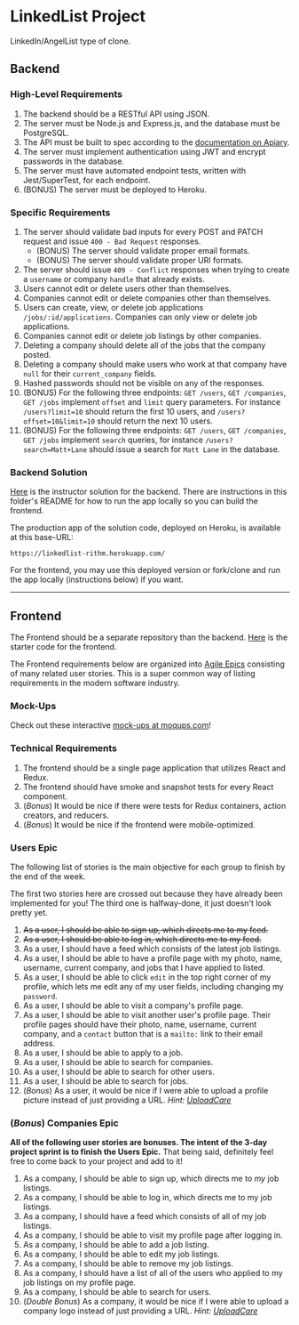 # LinkedList Project

LinkedIn/AngelList type of clone.

## Backend

### High-Level Requirements

1.  The backend should be a RESTful API using JSON.
1.  The server must be Node.js and Express.js, and the database must be PostgreSQL.
1.  The API must be built to spec according to the [documentation on Apiary](https://linkedlist.docs.apiary.io/).
1.  The server must implement authentication using JWT and encrypt passwords in the database.
1.  The server must have automated endpoint tests, written with Jest/SuperTest, for each endpoint.
1.  (BONUS) The server must be deployed to Heroku.

### Specific Requirements

1.  The server should validate bad inputs for every POST and PATCH request and issue `400 - Bad Request` responses.
    - (BONUS) The server should validate proper email formats.
    - (BONUS) The server should validate proper URI formats.
1.  The server should issue `409 - Conflict` responses when trying to create a `username` or company `handle` that already exists.
1.  Users cannot edit or delete users other than themselves.
1.  Companies cannot edit or delete companies other than themselves.
1.  Users can create, view, or delete job applications `/jobs/:id/applications`. Companies can only view or delete job applications.
1.  Companies cannot edit or delete job listings by other companies.
1.  Deleting a company should delete all of the jobs that the company posted.
1.  Deleting a company should make users who work at that company have `null` for their `current_company` fields.
1.  Hashed passwords should not be visible on any of the responses.
1.  (BONUS) For the following three endpoints: `GET /users`, `GET /companies`, `GET /jobs` implement `offset` and `limit` query parameters. For instance `/users?limit=10` should return the first 10 users, and `/users?offset=10&limit=10` should return the next 10 users.
1.  (BONUS) For the following three endpoints: `GET /users`, `GET /companies`, `GET /jobs` implement `search` queries, for instance `/users?search=Matt+Lane` should issue a search for `Matt Lane` in the database.

### Backend Solution

[Here](/rithmschool/LinkedList/tree/master/solution/backend) is the instructor solution for the backend. There are instructions in this folder's README for how to run the app locally so you can build the frontend.

The production app of the solution code, deployed on Heroku, is available at this base-URL:

`https://linkedlist-rithm.herokuapp.com/`

For the frontend, you may use this deployed version or fork/clone and run the app locally (instructions below) if you want.

---

## Frontend

The Frontend should be a separate repository than the backend. [Here](https://github.com/rithmschool/linkedlist-frontend) is the starter code for the frontend.

The Frontend requirements below are organized into [Agile Epics](https://www.atlassian.com/agile/project-management/epics) consisting of many related user stories. This is a super common way of listing requirements in the modern software industry.

### Mock-Ups

Check out these interactive [mock-ups at moqups.com](https://app.moqups.com/michael@rithmschool.com/vgRzAjTRTd/view)!

### Technical Requirements

1.  The frontend should be a single page application that utilizes React and Redux.
1.  The frontend should have smoke and snapshot tests for every React component.
1.  (_Bonus_) It would be nice if there were tests for Redux containers, action creators, and reducers.
1.  (_Bonus_) It would be nice if the frontend were mobile-optimized.

### Users Epic

The following list of stories is the main objective for each group to finish by the end of the week.

The first two stories here are crossed out because they have already been implemented for you! The third one is halfway-done, it just doesn't look pretty yet.

1.  ~~As a user, I should be able to sign up, which directs me to my feed.~~
1.  ~~As a user, I should be able to log in, which directs me to my feed.~~
1.  As a user, I should have a feed which consists of the latest job listings.
1.  As a user, I should be able to have a profile page with my photo, name, username, current company, and jobs that I have applied to listed.
1.  As a user, I should be able to click `edit` in the top right corner of my profile, which lets me edit any of my user fields, including changing my `password`.
1.  As a user, I should be able to visit a company's profile page.
1.  As a user, I should be able to visit another user's profile page. Their profile pages should have their photo, name, username, current company, and a `contact` button that is a `mailto:` link to their email address.
1.  As a user, I should be able to apply to a job.
1.  As a user, I should be able to search for companies.
1.  As a user, I should be able to search for other users.
1.  As a user, I should be able to search for jobs.
1.  (_Bonus_) As a user, it would be nice if I were able to upload a profile picture instead of just providing a URL. _Hint: [UploadCare](https://uploadcare.com/)_

### (_Bonus_) Companies Epic

**All of the following user stories are bonuses. The intent of the 3-day project sprint is to finish the Users Epic.** That being said, definitely feel free to come back to your project and add to it!

1.  As a company, I should be able to sign up, which directs me to _my_ job listings.
1.  As a company, I should be able to log in, which directs me to my job listings.
1.  As a company, I should have a feed which consists of all of my job listings.
1.  As a company, I should be able to visit my profile page after logging in.
1.  As a company, I should be able to add a job listing.
1.  As a company, I should be able to edit my job listings.
1.  As a company, I should be able to remove my job listings.
1.  As a company, I should have a list of all of the users who applied to my job listings on my profile page.
1.  As a company, I should be able to search for users.
1.  (_Double Bonus_) As a company, it would be nice if I were able to upload a company logo instead of just providing a URL. _Hint: [UploadCare](https://uploadcare.com/)_
